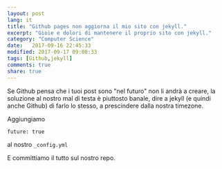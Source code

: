 ```yaml
--- 
layout: post
lang: it
title: "Github pages non aggiorna il mio sito con jekyll."
excerpt: "Gioie e dolori di mantenere il proprio sito con jekyll."
category: "Computer Science"
date:   2017-09-16 22:45:33
modified: 2017-09-17 09:00:33
tags: [Github,jekyll]
comments: true
share: true
---
```


Se Github pensa che i tuoi post sono "nel futuro" non li andrà a creare, la soluzione al nostro mal di testa è piuttosto banale, dire a jekyll (e quindi anche Github) di farlo lo stesso, a prescindere dalla nostra timezone.

Aggiungiamo

`future: true`

al nostro `_config.yml`

E committiamo il tutto sul nostro repo.
